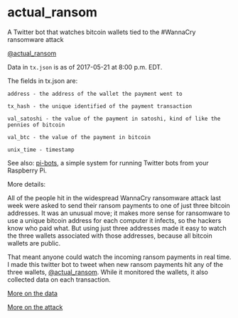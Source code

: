 # actual_ransom
A Twitter bot that watches bitcoin wallets tied to the #WannaCry ransomware attack

[@actual_ransom](https://twitter.com/actual_ransom)

Data in `tx.json` is as of 2017-05-21 at 8:00 p.m. EDT.

The fields in tx.json are:
```
address - the address of the wallet the payment went to

tx_hash - the unique identified of the payment transaction

val_satoshi - the value of the payment in satoshi, kind of like the pennies of bitcoin

val_btc - the value of the payment in bitcoin

unix_time - timestamp
```

See also: [pi-bots](https://github.com/keithcollins/pi-bots), a simple system for running Twitter bots from your Raspberry Pi.

More details:

All of the people hit in the widespread WannaCry ransomware attack last week were asked to send their ransom payments to one of just three bitcoin addresses. It was an unusual move; it makes more sense for ransomware to use a unique bitcoin address for each computer it infects, so the hackers know who paid what. But using just three addresses made it easy to watch the three wallets associated with those addresses, because all bitcoin wallets are public.

That meant anyone could watch the incoming ransom payments in real time. I made this twitter bot to tweet when new ransom payments hit any of the three wallets, [@actual_ransom](https://twitter.com/actual_ransom). While it monitored the wallets, it also collected data on each transaction.

[More on the data](https://qz.com/986094/wannacry-ransomware-attacks-victims-have-stopped-paying-the-ransom/)

[More on the attack](https://qz.com/985093/inside-the-digital-heist-that-terrorized-the-world-and-made-less-than-100k/)
